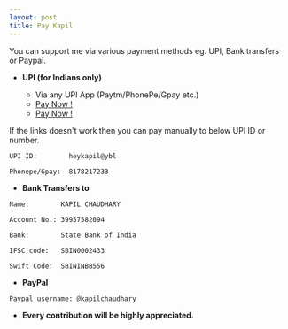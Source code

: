 ```yaml
---
layout: post
title: Pay Kapil
---
```


You can support me via various payment methods eg. UPI, Bank transfers or Paypal.

+ **UPI (for Indians only)**

   + Via any UPI App (Paytm/PhonePe/Gpay etc.)
   + <a href="upi://pay?pa=k-c@sbi&amp;pn=Kapil-Chaudhary&amp;cu=INR" class="upi-pay1">Pay Now !</a>
   + <a href="upi://pay?pa=kapilin@ibl&amp;pn=Kapil-Chaudhary&amp;cu=INR" class="upi-pay1">Pay Now !</a>

If the links doesn't work then you can pay manually to below UPI ID or number.

```
UPI ID:        heykapil@ybl
```

```
Phonepe/Gpay:  8178217233
```


+ **Bank Transfers to**

```
Name:        KAPIL CHAUDHARY
```
```
Account No.: 39957582094
```
```
Bank:        State Bank of India
```
```
IFSC code:   SBIN0002433
```
```
Swift Code:  SBININBB556
```

+ **PayPal**

```
Paypal username: @kapilchaudhary
```



+ **Every contribution will be highly appreciated.**
